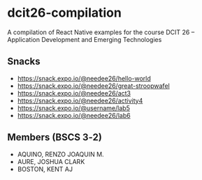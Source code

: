 ﻿# dcit26‐compilation
A compilation of React Native examples for the course DCIT 26 – Application Development and
Emerging Technologies
## Snacks
* https://snack.expo.io/@needee26/hello-world
* https://snack.expo.io/@needee26/great-stroopwafel
* https://snack.expo.io/@needee26/act3
* https://snack.expo.io/@needee26/activity4
* https://snack.expo.io/@username/lab5
* https://snack.expo.io/@needee26/lab6
## Members (BSCS 3‐2)
* AQUINO, RENZO JOAQUIN M.
* AURE, JOSHUA CLARK
* BOSTON, KENT AJ
